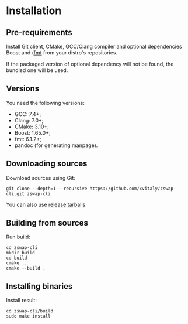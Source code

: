 # Installation

## Pre-requirements

Install Git client, CMake, GCC/Clang compiler and optional dependencies Boost and ([fmt](https://github.com/fmtlib/fmt) from your distro's repositories.

If the packaged version of optional dependency will not be found, the bundled one will be used.

## Versions

You need the following versions:

  * GCC: 7.4+;
  * Clang: 7.0+;
  * CMake: 3.10+;
  * Boost: 1.65.0+;
  * fmt: 6.1.2+;
  * pandoc (for generating manpage).

## Downloading sources

Download sources using Git:

```
git clone --depth=1 --recursive https://github.com/xvitaly/zswap-cli.git zswap-cli
```

You can also use [release tarballs](https://github.com/xvitaly/zswap-cli/releases).

## Building from sources

Run build:

```
cd zswap-cli
mkdir build
cd build
cmake ..
cmake --build .
```

## Installing binaries

Install result:

```
cd zswap-cli/build
sudo make install
```
